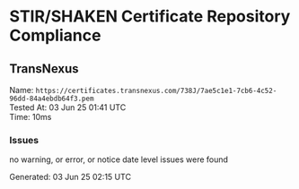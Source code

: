 # STIR/SHAKEN Certificate Repository Compliance

## TransNexus

Name: `https://certificates.transnexus.com/738J/7ae5c1e1-7cb6-4c52-96dd-84a4ebdb64f3.pem`\
Tested At: 03 Jun 25 01:41 UTC\
Time: 10ms

### Issues

no warning, or error, or notice date level issues were found

Generated: 03 Jun 25 02:15 UTC